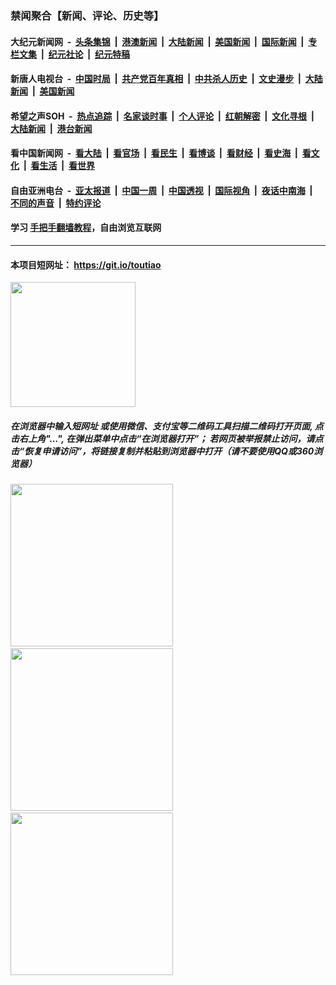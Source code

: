 ### 禁闻聚合【新闻、评论、历史等】

#### 大纪元新闻网 &nbsp;-&nbsp; [头条集锦](indexes/E头条集锦.md?t=02241831) &nbsp;|&nbsp; [港澳新闻](indexes/E港澳新闻.md?t=02241831)  &nbsp;|&nbsp; [大陆新闻](indexes/E大陆新闻.md?t=02241831) &nbsp;|&nbsp; [美国新闻](indexes/E美国新闻.md?t=02241831) &nbsp;|&nbsp; [国际新闻](indexes/E国际新闻.md?t=02241831) &nbsp;|&nbsp; [专栏文集](indexes/E专栏文集.md?t=02241831) &nbsp;|&nbsp; [纪元社论](indexes/E纪元社论.md?t=02241831) &nbsp;|&nbsp; [纪元特稿](indexes/E纪元特稿.md?t=02241831) 

#### 新唐人电视台 &nbsp;-&nbsp; [中国时局](indexes/N中国时局.md?t=02241831) &nbsp;|&nbsp; [共产党百年真相](indexes/N共产党百年真相.md?t=02241831) &nbsp;|&nbsp; [中共杀人历史](indexes/N中共杀人历史.md?t=02241831) &nbsp;|&nbsp; [文史漫步](indexes/N文史漫步.md?t=02241831) &nbsp;|&nbsp; [大陆新闻](indexes/N大陆新闻.md?t=02241831) &nbsp;|&nbsp; [美国新闻](indexes/N美国新闻.md?t=02241831)

#### 希望之声SOH &nbsp;-&nbsp; [热点追踪](indexes/H热点追踪.md?t=02241831) &nbsp;|&nbsp; [名家谈时事](indexes/H名家谈时事.md?t=02241831) &nbsp;|&nbsp; [个人评论](indexes/H个人评论.md?t=02241831)  &nbsp;|&nbsp; [红朝解密](indexes/H红朝解密.md?t=02241831) &nbsp;|&nbsp; [文化寻根](indexes/H文化寻根.md?t=02241831) &nbsp;|&nbsp; [大陆新闻](indexes/H大陆新闻.md?t=02241831) &nbsp;|&nbsp; [港台新闻](indexes/H港台新闻.md?t=02241831)

#### 看中国新闻网 &nbsp;-&nbsp; [看大陆](indexes/S看大陆.md?t=02241831) &nbsp;|&nbsp; [看官场](indexes/S看官场.md?t=02241831) &nbsp;|&nbsp; [看民生](indexes/S看民生.md?t=02241831)  &nbsp;|&nbsp; [看博谈](indexes/S看博谈.md?t=02241831) &nbsp;|&nbsp; [看财经](indexes/S看财经.md?t=02241831) &nbsp;|&nbsp; [看史海](indexes/S看史海.md?t=02241831) &nbsp;|&nbsp; [看文化](indexes/S看文化.md?t=02241831) &nbsp;|&nbsp; [看生活](indexes/S看生活.md?t=02241831) &nbsp;|&nbsp; [看世界](indexes/S看世界.md?t=02241831)

#### 自由亚洲电台 &nbsp;-&nbsp; [亚太报道](indexes/R亚太报道.md?t=02241831) &nbsp;|&nbsp; [中国一周](indexes/R中国一周.md?t=02241831) &nbsp;|&nbsp; [中国透视](indexes/R中国透视.md?t=02241831)  &nbsp;|&nbsp; [国际视角](indexes/R国际视角.md?t=02241831) &nbsp;|&nbsp; [夜话中南海](indexes/R夜话中南海.md?t=02241831) &nbsp;|&nbsp; [不同的声音](indexes/R不同的声音.md?t=02241831) &nbsp;|&nbsp; [特约评论](indexes/R特约评论.md?t=02241831)

#### 学习 [手把手翻墙教程](https://github.com/gfw-breaker/guides/wiki)，自由浏览互联网

----

#### 本项目短网址： https://git.io/toutiao
<img src="https://raw.githubusercontent.com/gfw-breaker/banned-news/master/scripts/img/qr.png" width="200px"/>  

##### 在浏览器中输入短网址 或使用微信、支付宝等二维码工具扫描二维码打开页面, 点击右上角"...", 在弹出菜单中点击“在浏览器打开”； 若网页被举报禁止访问，请点击“恢复申请访问”，将链接复制并粘贴到浏览器中打开（请不要使用QQ或360浏览器）

<img src="https://raw.githubusercontent.com/gfw-breaker/banned-news/master/scripts/img/1.png" width="260px"/> &nbsp; <img src="https://raw.githubusercontent.com/gfw-breaker/banned-news/master/scripts/img/2.png" width="260px"/> &nbsp; <img src="https://raw.githubusercontent.com/gfw-breaker/banned-news/master/scripts/img/3.png" width="260px"/>
